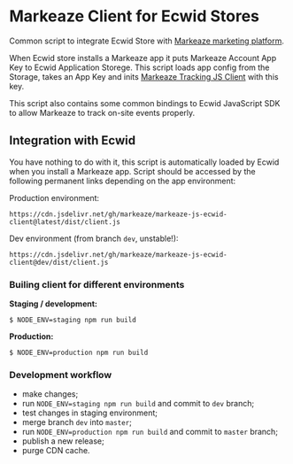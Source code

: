 # Markeaze Client for Ecwid Stores

Common script to integrate Ecwid Store with [Markeaze marketing platform](https://markeaze.com).

When Ecwid store installs a Markeaze app it puts Markeaze Account App Key to Ecwid Application Storege. This script loads app config from the Storage, takes an App Key and inits [Markeaze Tracking JS Client](https://github.com/markeaze/markeaze-js-tracker) with this key.

This script also contains some common bindings to Ecwid JavaScript SDK to allow Markeaze to track on-site events properly.

## Integration with Ecwid

You have nothing to do with it, this script is automatically loaded by Ecwid when you install a Markeaze app. Script should be accessed by the following permanent links depending on the app environment:

Production environment:
```
https://cdn.jsdelivr.net/gh/markeaze/markeaze-js-ecwid-client@latest/dist/client.js
```

Dev environment (from branch `dev`, unstable!):
```
https://cdn.jsdelivr.net/gh/markeaze/markeaze-js-ecwid-client@dev/dist/client.js
```

### Builing client for different environments

**Staging / development:**

```
$ NODE_ENV=staging npm run build
```

**Production:**

```
$ NODE_ENV=production npm run build
```

### Development workflow

- make changes;
- run `NODE_ENV=staging npm run build` and commit to `dev` branch;
- test changes in staging environment;
- merge branch `dev` into `master`;
- run `NODE_ENV=production npm run build` and commit to `master` branch;
- publish a new release;
- purge CDN cache.
